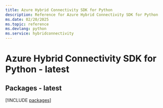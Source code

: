 ```yaml
---
title: Azure Hybrid Connectivity SDK for Python
description: Reference for Azure Hybrid Connectivity SDK for Python
ms.date: 02/20/2025
ms.topic: reference
ms.devlang: python
ms.service: hybridconnectivity
---
```

# Azure Hybrid Connectivity SDK for Python - latest
## Packages - latest
[!INCLUDE [packages](hybrid-connectivity-index.md)]